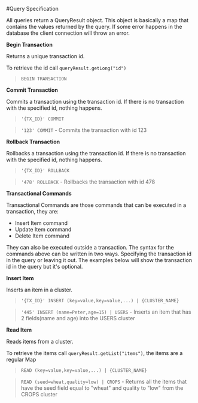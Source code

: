 #Query Specification

All queries return a QueryResult object. This object is basically a map that contains the values returned by the query. If some error happens in the database the client connection will throw an error.

**Begin Transaction**

Returns a unique transaction id. 

To retrieve the id call `queryResult.getLong("id")`

> `BEGIN TRANSACTION`

**Commit Transaction**

Commits a transaction using the transaction id. If there is no transaction with the specified id, nothing happens.

> `'{TX_ID}' COMMIT`

> `'123' COMMIT` - Commits the transaction with id 123

**Rollback Transaction**

Rollbacks a transaction using the transaction id. If there is no transaction with the specified id, nothing happens. 

> `'{TX_ID}' ROLLBACK`

> `'478' ROLLBACK` - Rollbacks the transaction with id 478


**Transactional Commands**

Transactional Commands are those commands that can be executed in a transaction, they are:

- Insert Item command
- Update Item command
- Delete Item command

They can also be executed outside a transaction. The syntax for the commands above can be written in two ways. Specifying the transaction id in the query or leaving it out. The examples below will show the transaction id in the query but it's optional.  

**Insert Item**

Inserts an item in a cluster. 

> `'{TX_ID}' INSERT (key=value,key=value,...) | {CLUSTER_NAME}`

> `'445' INSERT (name=Peter,age=15) | USERS` - Inserts an item that has 2 fields(name and age) into the USERS cluster

**Read Item**

Reads items from a cluster. 

To retrieve the items call `queryResult.getList("items")`, the items are a regular Map

> `READ (key=value,key=value,...) | {CLUSTER_NAME}`

> `READ (seed=wheat,quality=low) | CROPS` - Returns all the items that have the seed field equal to "wheat" and quality to "low" from the CROPS cluster






